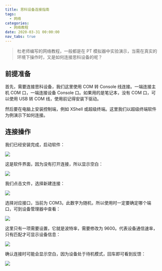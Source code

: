 ```yaml
---
title: 思科设备连接指南
tags:
  - 网络
categories:
  - 网络教程
date: 2020-03-31 00:00:00
nav_tabs: true
---
```


> 杜老师编写的网络教程，一般都是在 PT 模拟器中实验演示，当需在真实的环境下操作时，又是如何连接思科设备的呢？

<!-- more -->

## 前提准备

首先，需要连接思科设备，我们这里使用 COM 转 Console 线连接。一端连接主机 COM 口，一端连接设备 Console 口。如果用的是笔记本，没有 COM 口，可以使用 USB 转 COM 线，使用前记得安装下驱动。

然后要在电脑上安装控制端，例如 XShell 或超级终端。这里我们以超级终端软件为例演示下如何连接。

## 连接操作

我们已经安装完成，启动软件：

![](https://cdn.dusays.com/2020/03/206-1.jpg)

这是软件界面，因为没有打开连接，所以显示空白：

![](https://cdn.dusays.com/2020/03/206-2.jpg)

我们点击文件，选择新建连接：

![](https://cdn.dusays.com/2020/03/206-3.jpg)

选择对应接口，当前为 COM3。此数字为随机，所以使用时一定要确定哪个端口，可到设备管理器中查看：

![](https://cdn.dusays.com/2020/03/206-4.jpg)

这里只有一项需要设置，它就是波特率，需要修改为 9600。代表设备通信速率，只有匹配才可显示设备信息：

![](https://cdn.dusays.com/2020/03/206-5.jpg)

确认连接时可能会显示空白，因为设备处于待机模式，回车即可看到反馈：

![](https://cdn.dusays.com/2020/03/206-6.jpg)